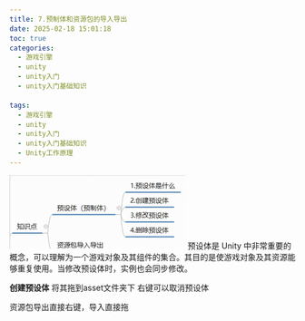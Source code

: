 ```yaml
---
title: 7.预制体和资源包的导入导出
date: 2025-02-18 15:01:18
toc: true
categories:
  - 游戏引擎
  - unity
  - unity入门
  - unity入门基础知识

tags:
  - 游戏引擎
  - unity
  - unity入门
  - unity入门基础知识
  - Unity工作原理
---
```


![](7.预制体和资源包的导入导出/file-20250218150634268.png)
预设体是 Unity 中非常重要的概念，可以理解为一个游戏对象及其组件的集合。其目的是使游戏对象及其资源能够重复使用。当修改预设体时，实例也会同步修改。

**创建预设体**
将其拖到asset文件夹下
右键可以取消预设体


资源包导出直接右键，导入直接拖
